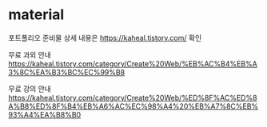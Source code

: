 # material
포트폴리오 준비물
상세 내용은 https://kaheal.tistory.com/ 확인 

무료 과외 안내
https://kaheal.tistory.com/category/Create%20Web/%EB%AC%B4%EB%A3%8C%EA%B3%BC%EC%99%B8

무료 강의 안내
https://kaheal.tistory.com/category/Create%20Web/%ED%8F%AC%ED%8A%B8%ED%8F%B4%EB%A6%AC%EC%98%A4%20%EB%A7%8C%EB%93%A4%EA%B8%B0
